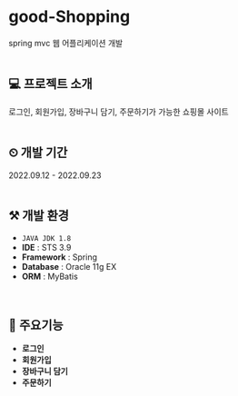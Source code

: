 # good-Shopping

spring mvc 웹 어플리케이션 개발
<br/><br/>

💻 프로젝트 소개
---
로그인, 회원가입, 장바구니 담기, 주문하기가 가능한 쇼핑몰 사이트
<br/><br/>

⏲ 개발 기간
---
2022.09.12 - 2022.09.23
<br/><br/>

⚒ 개발 환경
---
- `JAVA JDK 1.8`
- **IDE** : STS 3.9
- **Framework** : Spring
- **Database** : Oracle 11g EX
- **ORM** : MyBatis
<br/>

🚩 주요기능
---
- **로그인**
- **회원가입**
- **장바구니 담기**
- **주문하기**

